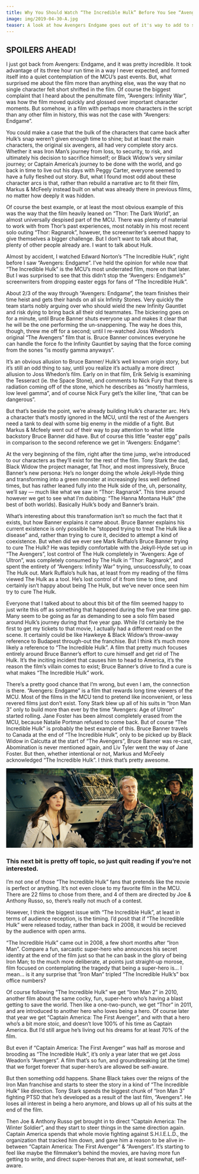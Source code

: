 ```yaml
---
title: Why You Should Watch “The Incredible Hulk” Before You See “Avengers Endgame”
image: img/2019-04-30-A.jpg
teaser: A look at how Avengers Endgame goes out of it's way to add to storylines that no one in their right mind would have expected it to touch.
---
```



## SPOILERS AHEAD!

I just got back from Avengers: Endgame, and it was pretty incredible. It took advantage of its three hour run time in a way I never expected, and formed itself into a quiet contemplation of the MCU’s past events. But, what surprised me about the film more than anything else, was the way that no single character felt short shrifted in the film. Of course the biggest complaint that I heard about the penultimate film, “Avengers: Infinity War”, was how the film moved quickly and glossed over important character moments. But somehow, in a film with perhaps more characters in the script than any other film in history, this was not the case with “Avengers: Endgame”.

You could make a case that the bulk of the characters that came back after Hulk’s snap weren’t given enough time to shine; but at least the main characters, the original six avengers, all had very complete story arcs. Whether it was Iron Man’s journey from loss, to security, to risk, and ultimately his decision to sacrifice himself; or Black Widow’s very similar journey; or Captain America’s journey to be done with the world, and go back in time to live out his days with Peggy Carter, everyone seemed to have a fully fleshed out story. But, what I found most odd about these character arcs is that, rather than rebuild a narrative arc to fit their film, Markus & McFeely instead built on what was already there in previous films, no matter how deeply it was hidden.

Of course the best example, or at least the most obvious example of this was the way that the film heavily leaned on “Thor: The Dark World”, an almost universally despised part of the MCU. There was plenty of material to work with from Thor’s past experiences, most notably in his most recent solo outing “Thor: Ragnarok”, however, the screenwriter’s seemed happy to give themselves a bigger challenge. But I don’t want to talk about that, plenty of other people already are. I want to talk about Hulk.

Almost by accident, I watched Edward Norton’s “The Incredible Hulk”, right before I saw “Avengers: Endgame”. I’ve held the opinion for while now that “The Incredible Hulk” is the MCU’s most underrated film, more on that later. But I was surprised to see that this didn’t stop the “Avengers: Endgame’s” screenwriters from dropping easter eggs for fans of “The Incredible Hulk”.

About 2/3 of the way through “Avengers: Endgame”, the team finishes their time heist and gets their hands on all six Infinity Stones. Very quickly the team starts nobly arguing over who should wield the new Infinity Gauntlet and risk dying to bring back all their old teammates. The bickering goes on for a minute, until Bruce Banner shuts everyone up and makes it clear that he will be the one performing the un-snappening. The way he does this, though, threw me off for a second; until I re-watched Joss Whedon’s original “The Avengers” film that is. Bruce Banner convinces everyone he can handle the force fo the Infinity Gauntlet by saying that the force coming from the sones “is mostly gamma anyways”.

It’s an obvious allusion to Bruce Banner/ Hulk’s well known origin story, but it’s still an odd thing to say, until you realize it’s actually a more direct allusion to Joss Whedon’s film. Early on in that film, Erik Selvig is examining the Tesseract (ie. the Space Stone), and comments to Nick Fury that there is radiation coming off of the stone, which he describes as “mostly harmless, low level gamma”, and of course Nick Fury get’s the killer line, “that can be dangerous”.

But that’s beside the point, we’re already building Hulk’s character arc. He’s a character that’s mostly ignored in the MCU, until the rest of the Avengers need a tank to deal with some big enemy in the middle of a fight. But Markus & Mcfeely went out of their way to pay attention to what little backstory Bruce Banner did have. But of course this little “easter egg” pails in comparison to the second reference we get in “Avengers: Endgame”:

At the very beginning of the film, right after the time jump, we’re introduced to our characters as they’ll exist for the rest of the film. Tony Stark the dad, Black Widow the project manager, fat Thor, and most impressively, Bruce Banner’s new persona: He’s no longer doing the whole Jekyll-Hyde thing and transforming into a green monster at increasingly less well defined times, but has rather leaned fully into the Hulk side of the, uh, personality, we’ll say — much like what we saw in “Thor: Ragnarok”. This time around however we get to see what I’m dubbing: “The Hanna Montana Hulk” (the best of both worlds). Basically Hulk’s body and Banner’s brain.

What’s interesting about this transformation isn’t so much the fact that it exists, but how Banner explains it came about. Bruce Banner explains his current existence is only possible he “stopped trying to treat The Hulk like a disease” and, rather than trying to cure it, decided to attempt a kind of coexistence. But when did we ever see Mark Ruffalo’s Bruce Banner trying to cure The Hulk? He was tepidly comfortable with the Jekyll-Hyde set up in “The Avengers”, lost control of The Hulk completely in “Avengers: Age of Ultron”, was completely consumed by The Hulk in “Thor: Ragnarok”, and spent the entirety of “Avengers: Infinity War” trying, unsuccessfully, to coax The Hulk out. Mark Ruffalo’s hulk has, at least from my reading of the films viewed The Hulk as a tool. He’s lost control of it from time to time, and certainly isn’t happy about being The Hulk, but we’ve never once seen him try to cure The Hulk.

Everyone that I talked about to about this bit of the film seemed happy to just write this off as something that happened during the five year time gap. Many seem to be going as far as demanding to see a solo film based around Hulk’s journey during that five year gap. While I’d certainly be the first to get my tickets to that movie, I actually had a different read on the scene. It certainly could be like Hawkeye & Black Widow’s throw-away reference to Budapest through-out the franchise. But I think it’s much more likely a reference to “The Incredible Hulk”. A film that pretty much focuses entirely around Bruce Banner’s effort to cure himself and get rid of The Hulk. It’s the inciting incident that causes him to head to America, it’s the reason the film’s villain comes to exist; Bruce Banner’s drive to find a cure is what makes “The Incredible Hulk” work.

There’s a pretty good chance that I’m wrong, but even I am, the connection is there. “Avengers: Endgame” is a film that rewards long time viewers of the MCU. Most of the films in the MCU tend to pretend like inconvenient, or less revered films just don’t exist. Tony Stark blew up all of his suits in “Iron Man 3” only to build more than ever by the time “Avengers: Age of Ultron” started rolling. Jane Foster has been almost completely erased from the MCU, because Natalie Portman refused to come back. But of course “The Incredible Hulk” is probably the best example of this. Bruce Banner travels to Canada at the end of “The Incredible Hulk”, only to be picked up by Black Widow in Calcutta at the start of “The Avengers”, Bruce Banner was re-cast, Abomination is never mentioned again, and Liv Tyler went the way of Jane Foster. But then, whether intentional or not, Markus and McFeely acknowledged “The Incredible Hulk”. I think that’s pretty awesome.

<img src="img/2019-04-30-B.jpg" alt="Screenshot from The Incredible Hulk">

### This next bit is pretty off topic, so just quit reading if you’re not interested.

I’m not one of those “The Incredible Hulk” fans that pretends like the movie is perfect or anything. It’s not even close to my favorite film in the MCU. There are 22 films to chose from there, and 4 of them are directed by Joe & Anthony Russo, so, there’s really not much of a contest.

However, I think the biggest issue with “The Incredible Hulk”, at least in terms of audience reception, is the timing. I’d posit that if “The Incredible Hulk” were released today, rather than back in 2008, it would be recieved by the audience with open arms.

“The Incredible Hulk” came out in 2008, a few short months after “Iron Man”. Compare a fun, sarcastic super-hero who announces his secret identity at the end of the film just so that he can bask in the glory of being Iron Man; to the much more deliberate, at points just straight-up morose, film focused on contemplating the tragedy that being a super-hero is… I mean… is it any surprise that “Iron Man” tripled “The Incredible Hulk’s” box office numbers?

Of course following “The Incredible Hulk” we get “Iron Man 2” in 2010, another film about the same cocky, fun, super-hero who’s having a blast getting to save the world. Then like a one-two-punch, we get “Thor” in 2011, and are introduced to another hero who loves being a hero. Of course later that year we get “Captain America: The First Avenger”, and with that a hero who’s a bit more stoic, and doesn’t love 100% of his time as Captain America. But I’d still argue he’s living out his dreams for at least 70% of the film.

But even if “Captain America: The First Avenger” was half as morose and brooding as “The Incredible Hulk”, it’s only a year later that we get Joss Weadon’s “Avengers”. A film that’s so fun, and groundbreaking (at the time) that we forget forever that super-hero’s are allowed be self-aware.

But then something odd happens. Shane Black takes over the reigns of the Iron Man franchise and starts to steer the story in a kind of “The Incredible Hulk” like direction. Tony Stark spends the biggest chunk of “Iron Man 3” fighting PTSD that he’s developed as a result of the last film, “Avengers”. He loses all interest in being a hero anymore, and blows up all of his suits at the end of the film.

Then Joe & Anthony Russo get brought in to direct “Captain America: The Winter Soldier”, and they start to steer things in the same direction again. Captain America spends that whole movie fighting against S.H.I.E.L.D., the organization that tracked him down, and gave him a reason to be alive in-between “Captain America: The First Avenger” & “Avengers”. It’s starting to feel like maybe the filmmaker’s behind the movies, are having more fun getting to write, and direct super-heroes that are, at least somewhat, self-aware.

